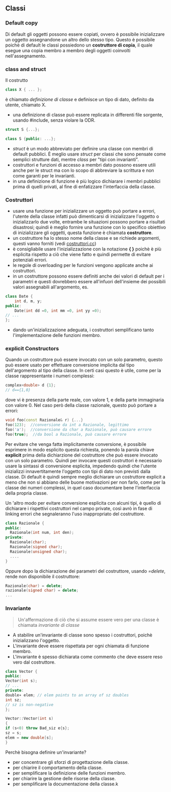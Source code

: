 ## Classi ##

### Default copy ###

Di default gli oggetti possono essere copiati, ovvero è possibile inizializzare un oggetto assegnandone un altro dello stesso tipo. Questo è possibile poichè di default le classi possiedono un **costruttore di copia**, il quale esegue una copia membro a membro degli oggetti coinvolti nell'assegnamento.

### class and struct ###

Il costrutto 
``` c++
class X { ... };
```
è chiamato *definizione di classe* e definisce un tipo di dato, definito da utente, chiamato X.

* una definizione di classe può essere replicata in differenti file sorgente, usando #include, senza violare la ODR.

``` c++
struct S {...};

class S {public: ...};
```
* *struct* è un modo abbreviato per definire una classe con membri di default pubblici. È meglio usare *struct* per classi che sono pensate come semplici strutture dati, mentre *class* per "tipi con invarianti".
* costruttori e funzioni di accesso a membri dato possono essere utili anche per le struct ma con lo scopo di abbreviare la scrittura e non come garanti per le invarianti.
* in una definizione di funzione è più logico dichiarare i membri pubblici prima di quelli privati, al fine di enfatizzare l'interfaccia della classe.

### Costruttori ###
* usare una funzione per inizializzare un oggetto può portare a errori, l'utente della classe infatti può dimenticarsi di inizializzare l'oggetto o inizializzarlo due volte, entrambe le situazioni possono portare a risultati disastrosi; quindi è meglio fornire una funzione con lo specifico obiettivo di inizializzare gli oggetti, questa funzione è chiamata **costruttore**.
* un costruttore ha lo stesso nome della classe e se richiede argomenti, questi vanno forniti (vedi [costruttori.cc](https://github.com/wabbaJack/Metodologie/blob/master/Codice_Prova/costruttori.cc))
* è consigliabile usare l'inizializzazione con la notazione **{  }** poichè è più esplicita rispetto a ciò che viene fatto e quindi permette di evitare potenziali errori.
* le regole di overloading per le funzioni vengono applicate anche ai costruttori.
* in un costruttore possono essere definiti anche dei valori di default per i parametri e questi dovrebbero essere all'infuori dell'insieme dei possibili valori assegnabili all'argomento, es.

```c++
class Date {
	int d, m, y;
public:
	Date(int dd =0, int mm =0, int yy =0);
// ...
};
```
* dando un'inizializzazione adeguata, i costruttori semplificano tanto l'implementazione delle funzioni membro.

### explicit Constructors ###

Quando un costruttore può essere invocato con un solo parametro, questo può essere usato per effettuare conversione implicita dal tipo dell'argomento al tipo della classe.
In certi casi questo è utile, come per la classe rappresentante i numeri complessi:

``` c++
complex<double> d {1};
// d=={1,0}
```
dove vi è presenza della parte reale, con valore 1, e della parte immaginaria con valore 0.
Nel caso però della classe razionale, questo può portare a errori:

``` c++
void foo(const Razionale& r) {...}
foo(123);  //conversione da int a Razionale, legittimo
foo('a');  //conversione da char a Razionale, può causare errore
foo(true);  //da bool a Razionale, può causare errore
```

Per evitare che venga fatta implicitamente conversione, è possibile esprimere in modo esplicito questa richiesta, ponendo la parola chiave **explicit** prima della dichiarzione del costruttore che può essere invocato con un solo parametro. Quindi per invocare questi costruttori è necessario usare la sintassi di conversione esplicita, impedendo quindi che l'utente inizializzi innavertitamente l'oggetto con tipi di dato non previsti dalla classe. 
Di default è quindi sempre meglio dichiarare un costruttore explicit a meno che non si abbiano delle buone motivazioni per non farlo, come per la classe dei numeri complessi, in quel caso documentare bene l'interfaccia della propria classe.

Un 'altro modo per evitare conversione esplicita con alcuni tipi, è quello di dichiarare i rispettivi costruttori nel campo private, così avrò in fase di linking errori che segnaleranno l'uso inappropriato del costruttore.

``` c++
class Razionale {
public:
  Razionale(int num, int den);
private:
  Razionale(char);
  Razionale(signed char);
  Razionale(unsigned char);
  ....
}
```
Oppure dopo la dichiarazione dei parametri del costruttore, usando *=delete*, rende non disponibile il costruttore:

``` c++
Razionale(char) = delete;
razionale(signed char) = delete;
...
```

### Invariante ###
>Un'affermazione di ciò che si assume essere vero per una classe è chiamata *invariante di classe*

* A stabilire un'invariante di classe sono spesso i costruttori, poichè inizializzano l'oggetto.
* L'invariante deve essere rispettata per ogni chiamata di funzione membro.
* L'invariante è spesso dichiarata come commento che deve essere reso vero dal costruttore.

``` c++
class Vector {
public:
Vector(int s);
// ...
private:
double∗ elem; // elem points to an array of sz doubles
int sz;
// sz is non-negative
};

Vector::Vector(int s)
{
if (s<0) throw Bad_siz e{s};
sz = s;
elem = new double[s];
}
```
Perchè bisogna definire un'invariante?
* per concentrare gli sforzi di progettazione della classe.
* per chiarire il comportamento della classe.
* per semplificare la definizione delle funzioni membro.
* per chiarire la gestione delle risorse della classe.
* per semplificare la documentazione della classe.k
